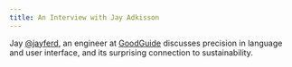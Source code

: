```yaml
---
title: An Interview with Jay Adkisson
---
```


Jay [@jayferd](https://twitter.com/jayferd), an engineer at
[GoodGuide](http://www.goodguide.com/) discusses precision in
language and user interface, and its surprising connection to
sustainability.

<div id="wistia_qkjucm4hxa" class="wistia_embed" style="width:640px;height:360px;"> </div>
<script charset="ISO-8859-1" src="//fast.wistia.com/assets/external/E-v1.js"></script>
<script>
  wistiaEmbed = Wistia.embed("qkjucm4hxa", { videoFoam: true });
</script>
